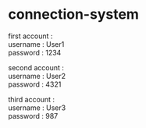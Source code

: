 # connection-system

first account :  
username : User1  
password : 1234

second account :  
username : User2  
password : 4321

third account :  
username : User3  
password : 987
